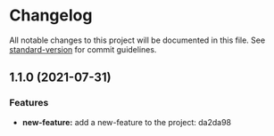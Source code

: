 # Changelog

All notable changes to this project will be documented in this file. See [standard-version](https://github.com/conventional-changelog/standard-version) for commit guidelines.

## 1.1.0 (2021-07-31)


### Features

* **new-feature:** add a new-feature to the project: da2da98
